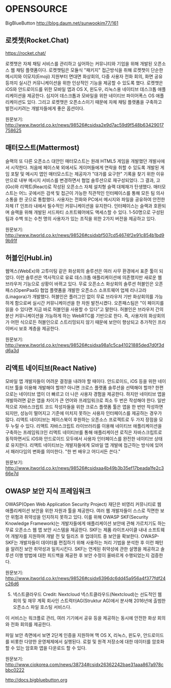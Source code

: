# OPENSOURCE

BigBlueButton
http://blog.daum.net/sunwookim77/161

## 로켓챗(Rocket.Chat) 

https://rocket.chat/

로켓챗은 자체 채팅 서비스를 관리하고 싶어하는 커뮤니티와 기업을 위해 개발된 오픈소스 웹 채팅 플랫폼이다. 로켓챗팀은 모듈식 "패키지" 접근방식을 취해 로켓챗이 단순한 메시지와 이모지(Emoji) 지원부터 면대면 화상회의, 다중 사용자 전화 회의, 화면 공유 등까지 실시간 커뮤니케이션을 위한 인상적인 기능을 제공할 수 있도록 했다. 로켓챗은 iOS와 안드로이드를 위한 모바일 앱과 OS X, 윈도우, 리눅스용 네이티브 데스크톱 애플리케이션을 제공한다. 심지어 데스크톱과 모바일을 위한 네이티브 파이어폭스 OS 애플리케이션도 있다. 그리고 로켓챗은 오픈소스이기 때문에 자체 채팅 플랫폼을 구축하고 발전시키려는 개발자들에게 좋은 옵션이다.

원문보기: 
http://www.itworld.co.kr/news/98526#csidxa2e9d7ac59d9f548b63429017758625 

## 매터모스트(Mattermost)

슬랙의 또 다른 오픈소스 대안인 매터모스트는 원래 HTML5 게임을 개발했던 개발사에서 시작한다. 처음에 페이스북 외에서도 게이머들에게 연락을 취할 수 있도록 개발된 게임 포탈 및 메시지 앱인 매터모스트는 제공자가 "대가를 요구한" 기록을 찾기 위한 이유만으로 내부 메시지 서비스를 변경하면서 협업 솔루션으로 재구성되었다. 그 결과, 고(Go)와 리액트(React)로 작성된 오픈소스 자체 설치형 슬랙 대체재가 탄생했다. 매터모스트는 어느 곳에서든 검색 및 접근이 가능한 직관적인 인터페이스를 통해 모든 팀 의사소통을 한 곳으로 통합했다. 사용자는 전화와 PC에서 메시지와 파일을 공유하여 안전한 자체 IT 인프라 내에서 필수적인 커뮤니케이션을 유지한다. 인터페이스는 슬랙과 호환되며 슬랙을 위해 개발된 서드파티 소프트웨어에도 액세스할 수 있다. 1-50명으로 구성된 팀과 수백 또는 수천 명의 사용자가 있는 조직을 위한 2가지 버전을 제공하고 있다.

원문보기: 
http://www.itworld.co.kr/news/98526#csidxbf507cd54674f2e91c854b1bd99b91f 

## 허블인(Hubl.in)

웹엑스(WebEx)와 고투미팅 같은 화상회의 솔루션은 여러 사무 환경에서 표준 툴이 되었다. 이런 솔루션은 역사적으로 유료 데스크톱 애플리케이션에 의존했지만 새로운 웹 브라우저 기능으로 상황이 바뀌고 있다. 무료 오픈소스 화상회의 솔루션 허블인은 오픈패스(OpenPaaS) 협업 플랫폼을 개발한 오픈소스 소프트웨어 업체 리나고라(Linagora)가 개발했다. 허블인은 플러그인 없이 무료 브라우저 기반 화상회의를 가능하게 함으로써 실시간 커뮤니케이션을 한 차원 발전시켰다. 오픈패스팀은 "이 페이지를 읽을 수 있다면 지금 바로 허블인을 사용할 수 있다"고 말한다. 허블인은 브라우저 간의 분산 커뮤니케이션을 가능하게 하는 WebRTC를 기반으로 한다. 즉, 사용자의 화상회의가 어떤 식으로든 허블인으로 스트리밍되지 않기 때문에 보안이 향상되고 추가적인 프라이버시 보호 계층을 제공한다.

원문보기: 
http://www.itworld.co.kr/news/98526#csidxa98a1c5ca41021885ded7d0f3dd6a3d 

## 리액트 네이티브(React Native)

모바일 앱 개발자들이 어려운 결정을 내려야 할 때이다. 안드로이드, iOS 등을 위한 네이티브 툴을 이용해 개발해야 할까? 아니면 크로스 플랫폼 솔루션을 선택해야 할까? 한편으로는 네이티브 앱이 더 빠르고 더 나은 사용자 경험을 제공한다. 하지만 네이티브 앱을 개발하려면 같은 앱을 차이가 큰 언어와 프레임워크로 최소 두 번은 작성해야 한다. 일반적으로 자바스크립트 코드 작성자들을 위한 크로스 플랫폼 툴은 앱을 한 번만 작성하면 되지만, 성능이 떨어지고 기준에 미치지 못하는 사용자 인터페이스를 제공하는 경우가 많다. 리액트 네이티브는 페이스북이 후원하는 오픈소스 프로젝트로 두 가지 장점을 모두 누릴 수 있다. 리액트 자바스크립트 라이브러리를 이용해 네이티브 애플리케이션을 구축하는 프레임워크인 리액트 네이티브를 통해 애플리케이션 로직은 자바스크립트로 동작하면서도 iOS와 안드로이드 모두에서 사용자 인터페이스를 완전한 네이티브 상태로 유지한다. 리액트 네이티브는 개발자들에게 모바일 앱 개발에 접근하는 방식에 있어서 패러다임의 변화를 의미한다. "한 번 배우고 어디서든 쓴다."

원문보기: 
http://www.itworld.co.kr/news/98526#csidxaa4b49b3b35ef17beada1fe2c366e7d 

## OWASP 보안 지식 프레임워크

OWASP(Open Web Application Security Project) 재단은 비영리 커뮤니티로 웹 애플리케이션 보안을 위한 자원과 툴을 제공한다. 여러 웹 개발자들이 스스로 직면한 보안 위험과 취약성을 인지하지 못하고 있다. 이를 위해 OWASP SKF(Security Knowledge Framework)는 개발자들에게 애플리케이션 보안에 관해 가르치기도 하는 무료 오픈소스 웹 앱 보안 시스템을 제공한다. SKF는 제품 라이프사이클 내내 소프트웨어 개발자를 지원하여 개발 전 및 릴리즈 후 업데이트 중 보안을 확보한다. OWASP-SKF는 개발자들이 데이터를 편집하기 위해 사용하는 처리 기법을 분석한 후 이런 패턴을 알려진 보안 취약성과 일치시킨다. SKF는 연계된 취약성에 관한 설명을 제공하고 솔루션 이행 방법에 대한 피드백을 제공한 후 보안 수정이 올바르게 수행되었는지 검증한다.

원문보기: 
http://www.itworld.co.kr/news/98526#csidx6396dc6dd45a956a4f377fdf24c26d6 

5. 넥스트클라우드
Credit: Nextcloud
넥스트클라우드(Nextcloud)는 선도적인 웹 회의 및 재무 계획 회사인 스트럭터AG(Struktur AG)에서 분사해 2016년에 출범한 오픈소스 파일 호스팅 서비스다.

이 서비스는 워크플로 관리, 여러 기기에서 공유 등을 제공하는 동시에 안전한 화상 회의와 전화 회의를 제공한다.

파일 보안 측면에서 보면 2단계 인증을 지원하며 맥 OS X, 리눅스, 윈도우, 안드로이드를 비롯한 다양한 운영체제에서 실행된다. 로컬 및 원격 저장소에 대한 데이터를 암호화 할 수 있는 암호화 앱을 다운로드 할 수 있다.

원문보기: 
http://www.ciokorea.com/news/38734#csidx26362242bae31aaa867a978cbbc0222 



http://docs.bigbluebutton.org